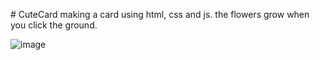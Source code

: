 #   C u t e C a r d 
making a card using html, css and js. the flowers grow when you click the ground. 

![image](https://github.com/AyushiR0y/CuteCard/assets/132144705/fa9ab75f-c302-434c-bb58-05aada12bff8)
